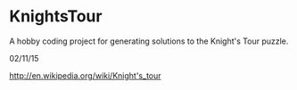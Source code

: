 # KnightsTour
A hobby coding project for generating solutions to the Knight's Tour puzzle.

02/11/15

http://en.wikipedia.org/wiki/Knight's_tour
